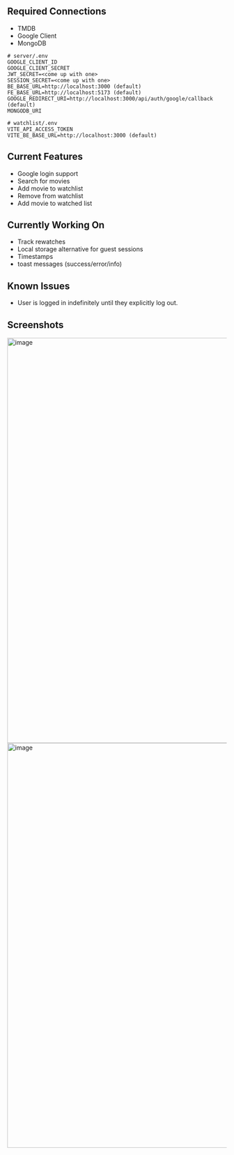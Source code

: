 Required Connections
-
- TMDB
- Google Client
- MongoDB


```
# server/.env
GOOGLE_CLIENT_ID
GOOGLE_CLIENT_SECRET
JWT_SECRET=<come up with one>
SESSION_SECRET=<come up with one>
BE_BASE_URL=http://localhost:3000 (default)
FE_BASE_URL=http://localhost:5173 (default)
GOOGLE_REDIRECT_URI=http://localhost:3000/api/auth/google/callback (default)
MONGODB_URI
```

```
# watchlist/.env
VITE_API_ACCESS_TOKEN
VITE_BE_BASE_URL=http://localhost:3000 (default)
```
Current Features
-
- Google login support
- Search for movies
- Add movie to watchlist
- Remove from watchlist
- Add movie to watched list

Currently Working On
-
- Track rewatches
- Local storage alternative for guest sessions
- Timestamps
- toast messages (success/error/info)

Known Issues
-
- User is logged in indefinitely until they explicitly log out.

Screenshots
-
<img width="1905" height="929" alt="image" src="https://github.com/user-attachments/assets/387be216-f3da-4d3a-9be3-d46bbb4c0c25" />
<img width="1904" height="928" alt="image" src="https://github.com/user-attachments/assets/d6b87eda-1380-49f6-a4a5-208fb17258d5" />




